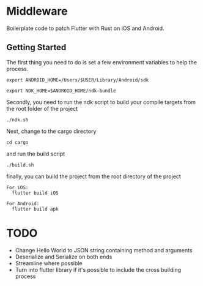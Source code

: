 # Middleware

Boilerplate code to patch Flutter with Rust on iOS and Android.

## Getting Started

The first thing you need to do is set a few environment variables to help the process.
```
export ANDROID_HOME=/Users/$USER/Library/Android/sdk

export NDK_HOME=$ANDROID_HOME/ndk-bundle
```
Secondly, you need to run the ndk script to build your compile targets from the root folder of the project

`./ndk.sh`

Next, change to the cargo directory

`cd cargo`

and run the build script

`./build.sh`

finally, you can build the project from the root directory of the project

```
For iOS:
  flutter build iOS

For Android:
  flutter build apk
```


# TODO
- Change Hello World to JSON string containing method and arguments
- Deserialize and Serialize on both ends
- Streamline where possible
- Turn into flutter library if it's possible to include the cross building process

